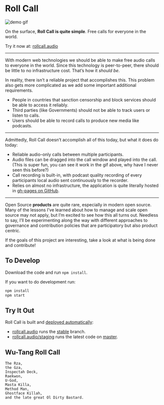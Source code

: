 # Roll Call

![demo gif](https://file-vpbygpmpka.now.sh)

On the surface, **Roll Call is quite simple**. Free calls for everyone in the world.

Try it now at: [rollcall.audio](https://rollcall.audio)

---

With modern web technologies we should be able to make free audio calls to everyone in the world.
Since this technology is peer-to-peer, there should be little to no infrastructure cost.
That’s how it *should be*.

In reality, there isn’t a reliable project that accomplishes this. This problem also gets more complicated as we add some important additional requirements.

* People in countries that sanction censorship and block services should be able to access it reliably.
* Third parties (like Governments) should not be able to track users or listen to calls.
* Users should be able to record calls to produce new media like podcasts.

---

Admittedly, Roll Call doesn’t accomplish all of this today, but what it does do today:

* Reliable audio-only calls between multiple participants.
* Audio files can be dragged into the call window and played into the call. (This is super fun, you can see it work in the gif above, why have I never seen this before?)
* Call recording is built-in, with podcast quality recording of every participants local audio sent continuously to the recorder.
* Relies on almost no infrastructure, the application is quite literally hosted in [gh-pages on GitHub](https://github.com/mikeal/roll-call/tree/gh-pages).

---

Open Source **products** are quite rare, especially in modern open source. Many of the lessons I’ve learned about how to manage and scale open source may not apply, but I’m excited to see how this all turns out. Needless to say, I’ll be experimenting along the way with different approaches to governance and contribution policies that are participatory but also product centric.

If the goals of this project are interesting, take a look at what is being done and contribute!

## To Develop

Download the code and run `npm install`.

If you want to do development run:

```bash
npm install
npm start
```

## Try It Out

Roll Call is built and [deployed automatically](https://github.com/mikeal/roll-call/blob/master/scripts/deploy.sh):

 * [rollcall.audio](https://rollcall.audio) runs the [stable](https://github.com/mikeal/roll-call/tree/stable) branch.
 * [rollcall.audio/staging](https://rollcall.audio/staging/) runs the latest code on [master](https://github.com/mikeal/roll-call/tree/master).

## Wu-Tang Roll Call

```
The Rza,
the Gza,
Inspectah Deck,
Raekwon,
U-God,
Masta Killa,
Method Man,
Ghostface Killah,
and the late great Ol Dirty Bastard.
```
